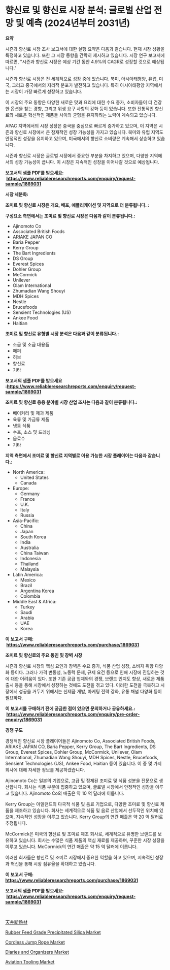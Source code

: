 <p><h1>향신료 및 향신료 시장 분석: 글로벌 산업 전망 및 예측 (2024년부터 2031년)</h1></p><p><strong>요약</strong></p>
<p><p>시즌과 향신료 시장 조사 보고서에 대한 실행 요약은 다음과 같습니다. 현재 시장 상황을 특정하고 있습니다. 또한 그 시장 동향을 간략히 제시하고 있습니다. 시장 연구 보고서에 따르면, "시즌과 향신료 시장은 예상 기간 동안 4.9%의 CAGR로 성장할 것으로 예상됩니다."</p><p>시즌과 향신료 시장은 전 세계적으로 성장 중에 있습니다. 북미, 아시아태평양, 유럽, 미국, 그리고 중국에서의 지리적 분포가 발전하고 있습니다. 특히 아시아태평양 지역에서는 시장이 가장 빠르게 성장하고 있습니다.</p><p>이 시장의 주요 동향은 다양한 새로운 맛과 요리에 대한 수요 증가, 소비자들이 더 건강한 옵션을 찾는 경향, 그리고 위생 요구 사항의 강화 등이 있습니다. 또한 전통적인 향신료와 새로운 혁신적인 제품들 사이의 균형을 유지하려는 노력이 계속되고 있습니다.</p><p>APAC 지역에서의 시장 성장은 중국을 중심으로 빠르게 증가하고 있으며, 이 지역은 시즌과 향신료 시장에서 큰 잠재적인 성장 가능성을 가지고 있습니다. 북미와 유럽 지역도 안정적인 성장을 유지하고 있으며, 미국에서의 향신료 소비량은 계속해서 상승하고 있습니다.</p><p>시즌과 향신료 시장은 글로벌 시장에서 중요한 부분을 차지하고 있으며, 다양한 지역에서의 성장 가능성이 큽니다. 이 시장은 지속적인 성장을 이어나갈 것으로 예상됩니다.</p></p>
<p><strong>보고서의 샘플 PDF를 받으세요: &nbsp;<a href="https://www.reliableresearchreports.com/enquiry/request-sample/1869031">https://www.reliableresearchreports.com/enquiry/request-sample/1869031</a></strong></p>
<p><strong>시장 세분화:</strong></p>
<p><strong> 조미료 및 향신료 시장은 개요, 배포, 애플리케이션 및 지역으로 더 분류됩니다. :</strong></p>
<p><strong>구성요소 측면에서는 조미료 및 향신료 시장은 다음과 같이 분류됩니다.:</strong></p>
<p><ul><li>Ajinomoto Co</li><li>Associated British Foods</li><li>ARIAKE JAPAN CO</li><li>Baria Pepper</li><li>Kerry Group</li><li>The Bart Ingredients</li><li>DS Group</li><li>Everest Spices</li><li>Dohler Group</li><li>McCormick</li><li>Unilever</li><li>Olam International</li><li>Zhumadian Wang Shouyi</li><li>MDH Spices</li><li>Nestle</li><li>Brucefoods</li><li>Sensient Technologies (US)</li><li>Ankee Food</li><li>Haitian</li></ul></p>
<p><strong> 조미료 및 향신료 유형별 시장 분석은 다음과 같이 분류됩니다.:</strong></p>
<p><ul><li>소금 및 소금 대용품</li><li>페퍼</li><li>허브</li><li>향신료</li><li>기타</li></ul></p>
<p><strong>보고서의 샘플 PDF를 받으세요 :<a href="https://www.reliableresearchreports.com/enquiry/request-sample/1869031">https://www.reliableresearchreports.com/enquiry/request-sample/1869031</a></strong></p>
<p><strong> 조미료 및 향신료 응용 분야별 시장 산업 조사는 다음과 같이 분류됩니다.:</strong></p>
<p><ul><li>베이커리 및 제과 제품</li><li>육류 및 가금류 제품</li><li>냉동 식품</li><li>수프, 소스 및 드레싱</li><li>음료수</li><li>기타</li></ul></p>
<p><strong>지역 측면에서 조미료 및 향신료 지역별로 이용 가능한 시장 플레이어는 다음과 같습니다.:</strong></p>
<p><ul>
    <li>
        North America:
        <ul>
            <li>United States</li>
            <li>Canada</li>
        </ul>
    </li>
    <li>
        Europe:
        <ul>
            <li>Germany</li>
            <li>France</li>
            <li>U.K.</li>
            <li>Italy</li>
            <li>Russia</li>
        </ul>
    </li>
    <li>
        Asia-Pacific:
        <ul>
            <li>China</li>
            <li>Japan</li>
            <li>South Korea</li>
            <li>India</li>
            <li>Australia</li>
            <li>China Taiwan</li>
            <li>Indonesia</li>
            <li>Thailand</li>
            <li>Malaysia</li>
        </ul>
    </li>
    <li>
        Latin America:
        <ul>
            <li>Mexico</li>
            <li>Brazil</li>
            <li>Argentina Korea</li>
            <li>Colombia</li>
        </ul>
    </li>
    <li>
        Middle East & Africa:
        <ul>
            <li>Turkey</li>
            <li>Saudi</li>
            <li>Arabia</li>
            <li>UAE</li>
            <li>Korea</li>
        </ul>
    </li>
    </ul></p>
<p><strong>이 보고서 구매: &nbsp;<a href="https://www.reliableresearchreports.com/purchase/1869031">https://www.reliableresearchreports.com/purchase/1869031</a></strong></p>
<p><strong>조미료 및 향신료의 주요 동인 및 장벽 시장</strong></p>
<p><p>시즌과 향신료 시장의 핵심 요인과 장벽은 수요 증가, 식품 산업 성장, 소비자 취향 다양화 등이다. 그러나 가격 변동성, 노동력 문제, 규제 요건 등으로 인해 시장에 진입하는 것에 대한 어려움이 있다. 또한 기존 공급 업체와의 경쟁, 브랜드 인지도 향상, 새로운 제품 출시 등을 통해 시장에서 성장하는 것에도 도전을 겪고 있다. 이러한 도전을 극복하고 시장에서 성공을 거두기 위해서는 신제품 개발, 마케팅 전략 강화, 유통 채널 다양화 등이 필요하다.</p></p>
<p><strong>이 보고서를 구매하기 전에 궁금한 점이 있으면 문의하거나 공유하세요.: &nbsp;<a href="https://www.reliableresearchreports.com/enquiry/pre-order-enquiry/1869031">https://www.reliableresearchreports.com/enquiry/pre-order-enquiry/1869031</a></strong></p>
<p><strong>경쟁 구도</strong></p>
<p><p>경쟁적인 향신료 시장 플레이어들은 Ajinomoto Co, Associated British Foods, ARIAKE JAPAN CO, Baria Pepper, Kerry Group, The Bart Ingredients, DS Group, Everest Spices, Dohler Group, McCormick, Unilever, Olam International, Zhumadian Wang Shouyi, MDH Spices, Nestle, Brucefoods, Sensient Technologies (US), Ankee Food, Haitian 등이 있습니다. 이 중 몇 가지 회사에 대해 자세한 정보를 제공하겠습니다.</p><p>Ajinomoto Co는 일본의 기업으로, 고급 및 정제된 조미료 및 식품 성분을 전문으로 생산합니다. 회사는 식품 부분에 집중하고 있으며, 글로벌 시장에서 안정적인 성장을 이루고 있습니다. Ajinomoto Co의 매출은 약 10 억 달러에 이릅니다.</p><p>Kerry Group는 아일랜드의 다국적 식품 및 음료 기업으로, 다양한 조미료 및 향신료 제품을 제조하고 있습니다. 회사는 세계적으로 식품 및 음료 산업에서 선두적인 위치에 있으며, 지속적인 성장을 이루고 있습니다. Kerry Group의 연간 매출은 약 20 억 달러로 추정됩니다.</p><p>McCormick은 미국의 향신료 및 조미료 제조 회사로, 세계적으로 유명한 브랜드를 보유하고 있습니다. 회사는 수많은 식품 제품의 핵심 재료를 제공하며, 꾸준한 시장 성장을 이루고 있습니다. McCormick의 연간 매출은 약 15 억 달러에 이릅니다.</p><p>이러한 회사들은 향신료 및 조미료 시장에서 중요한 역할을 하고 있으며, 지속적인 성장과 혁신을 통해 시장 점유율을 확대하고 있습니다.</p></p>
<p><strong>이 보고서 구매: &nbsp; <a href="https://www.reliableresearchreports.com/purchase/1869031">https://www.reliableresearchreports.com/purchase/1869031</a></strong></p>
<p><strong>보고서의 샘플 PDF를 받으세요: &nbsp;<a href="https://www.reliableresearchreports.com/enquiry/request-sample/1869031">https://www.reliableresearchreports.com/enquiry/request-sample/1869031</a></strong><strong></strong></p>
<p>&nbsp;</p>
<p><p><a href="https://github.com/ycmtqqhvk3273/Market-Research-Report-List-1/blob/main/14655493559.md">天井断熱材</a></p><p><a href="https://issuu.com/reportprime-2/docs/rubber-feed-grade-precipitated-silica-market-size-">Rubber Feed Grade Precipitated Silica Market</a></p><p><a href="https://github.com/ashepherd82/Market-Research-Report-List-3/blob/main/cordless-jump-rope-market.md">Cordless Jump Rope Market</a></p><p><a href="https://github.com/irfadac/Market-Research-Report-List-2/blob/main/diaries-and-organizers-market.md">Diaries and Organizers Market</a></p><p><a href="https://view.publitas.com/reportprime-1/aviation-tooling-market-size-market-share-and-global-market-analysis-report-2024-2031/">Aviation Tooling Market</a></p></p>